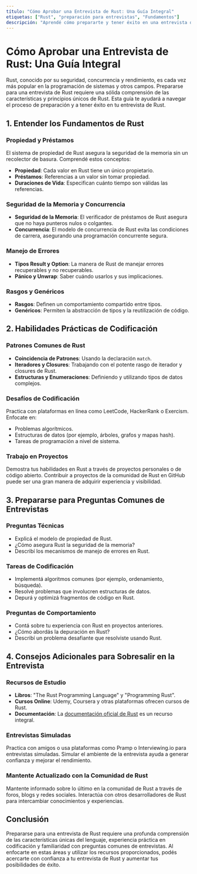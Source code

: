 ```yaml
---
título: "Cómo Aprobar una Entrevista de Rust: Una Guía Integral"
etiquetas: ["Rust", "preparación para entrevistas", "Fundamentos"]
descripción: "Aprendé cómo prepararte y tener éxito en una entrevista de programación en Rust. Esta guía cubre conceptos esenciales de Rust, preguntas comunes de entrevistas, desafíos de codificación y consejos para brillar en tu entrevista de Rust."
---
```


# Cómo Aprobar una Entrevista de Rust: Una Guía Integral

Rust, conocido por su seguridad, concurrencia y rendimiento, es cada vez más popular en la programación de sistemas y otros campos. Prepararse para una entrevista de Rust requiere una sólida comprensión de las características y principios únicos de Rust. Esta guía te ayudará a navegar el proceso de preparación y a tener éxito en tu entrevista de Rust.

## 1. Entender los Fundamentos de Rust

### Propiedad y Préstamos
El sistema de propiedad de Rust asegura la seguridad de la memoria sin un recolector de basura. Comprendé estos conceptos:
- **Propiedad**: Cada valor en Rust tiene un único propietario.
- **Préstamos**: Referencias a un valor sin tomar propiedad.
- **Duraciones de Vida**: Especifican cuánto tiempo son válidas las referencias.

### Seguridad de la Memoria y Concurrencia
- **Seguridad de la Memoria**: El verificador de préstamos de Rust asegura que no haya punteros nulos o colgantes.
- **Concurrencia**: El modelo de concurrencia de Rust evita las condiciones de carrera, asegurando una programación concurrente segura.

### Manejo de Errores
- **Tipos Result y Option**: La manera de Rust de manejar errores recuperables y no recuperables.
- **Pánico y Unwrap**: Saber cuándo usarlos y sus implicaciones.

### Rasgos y Genéricos
- **Rasgos**: Definen un comportamiento compartido entre tipos.
- **Genéricos**: Permiten la abstracción de tipos y la reutilización de código.

## 2. Habilidades Prácticas de Codificación

### Patrones Comunes de Rust
- **Coincidencia de Patrones**: Usando la declaración `match`.
- **Iteradores y Closures**: Trabajando con el potente rasgo de iterador y closures de Rust.
- **Estructuras y Enumeraciones**: Definiendo y utilizando tipos de datos complejos.

### Desafíos de Codificación
Practica con plataformas en línea como LeetCode, HackerRank o Exercism. Enfocate en:
- Problemas algorítmicos.
- Estructuras de datos (por ejemplo, árboles, grafos y mapas hash).
- Tareas de programación a nivel de sistema.

### Trabajo en Proyectos
Demostra tus habilidades en Rust a través de proyectos personales o de código abierto. Contribuir a proyectos de la comunidad de Rust en GitHub puede ser una gran manera de adquirir experiencia y visibilidad.

## 3. Prepararse para Preguntas Comunes de Entrevistas

### Preguntas Técnicas
- Explicá el modelo de propiedad de Rust.
- ¿Cómo asegura Rust la seguridad de la memoria?
- Describí los mecanismos de manejo de errores en Rust.

### Tareas de Codificación
- Implementá algoritmos comunes (por ejemplo, ordenamiento, búsqueda).
- Resolvé problemas que involucren estructuras de datos.
- Depurá y optimizá fragmentos de código en Rust.

### Preguntas de Comportamiento
- Contá sobre tu experiencia con Rust en proyectos anteriores.
- ¿Cómo abordás la depuración en Rust?
- Describí un problema desafiante que resolviste usando Rust.

## 4. Consejos Adicionales para Sobresalir en la Entrevista

### Recursos de Estudio
- **Libros**: "The Rust Programming Language" y "Programming Rust".
- **Cursos Online**: Udemy, Coursera y otras plataformas ofrecen cursos de Rust.
- **Documentación**: La [documentación oficial de Rust](https://doc.rust-lang.org/) es un recurso integral.

### Entrevistas Simuladas
Practica con amigos o usa plataformas como Pramp o Interviewing.io para entrevistas simuladas. Simular el ambiente de la entrevista ayuda a generar confianza y mejorar el rendimiento.

### Mantente Actualizado con la Comunidad de Rust
Mantente informado sobre lo último en la comunidad de Rust a través de foros, blogs y redes sociales. Interactúa con otros desarrolladores de Rust para intercambiar conocimientos y experiencias.

## Conclusión

Prepararse para una entrevista de Rust requiere una profunda comprensión de las características únicas del lenguaje, experiencia práctica en codificación y familiaridad con preguntas comunes de entrevistas. Al enfocarte en estas áreas y utilizar los recursos proporcionados, podés acercarte con confianza a tu entrevista de Rust y aumentar tus posibilidades de éxito.